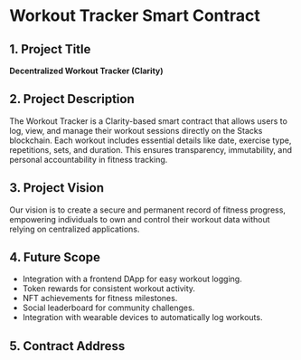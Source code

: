 # Workout Tracker Smart Contract

## 1. Project Title
**Decentralized Workout Tracker (Clarity)**

## 2. Project Description
The Workout Tracker is a Clarity-based smart contract that allows users to log, view, and manage their workout sessions directly on the Stacks blockchain. Each workout includes essential details like date, exercise type, repetitions, sets, and duration. This ensures transparency, immutability, and personal accountability in fitness tracking.

## 3. Project Vision
Our vision is to create a secure and permanent record of fitness progress, empowering individuals to own and control their workout data without relying on centralized applications.

## 4. Future Scope
- Integration with a frontend DApp for easy workout logging.
- Token rewards for consistent workout activity.
- NFT achievements for fitness milestones.
- Social leaderboard for community challenges.
- Integration with wearable devices to automatically log workouts.

## 5. Contract Address
